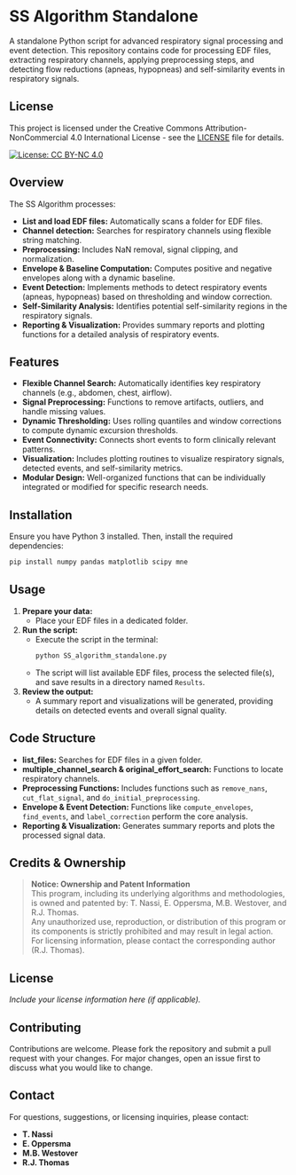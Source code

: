 # SS Algorithm Standalone

A standalone Python script for advanced respiratory signal processing and event detection. This repository contains code for processing EDF files, extracting respiratory channels, applying preprocessing steps, and detecting flow reductions (apneas, hypopneas) and self-similarity events in respiratory signals.

## License

This project is licensed under the Creative Commons Attribution-NonCommercial 4.0 International License - see the [LICENSE](LICENSE) file for details.

[![License: CC BY-NC 4.0](https://img.shields.io/badge/License-CC%20BY--NC%204.0-lightgrey.svg)](https://creativecommons.org/licenses/by-nc/4.0/)

## Overview

The SS Algorithm processes:
- **List and load EDF files:** Automatically scans a folder for EDF files.
- **Channel detection:** Searches for respiratory channels using flexible string matching.
- **Preprocessing:** Includes NaN removal, signal clipping, and normalization.
- **Envelope & Baseline Computation:** Computes positive and negative envelopes along with a dynamic baseline.
- **Event Detection:** Implements methods to detect respiratory events (apneas, hypopneas) based on thresholding and window correction.
- **Self-Similarity Analysis:** Identifies potential self-similarity regions in the respiratory signals.
- **Reporting & Visualization:** Provides summary reports and plotting functions for a detailed analysis of respiratory events.

## Features

- **Flexible Channel Search:** Automatically identifies key respiratory channels (e.g., abdomen, chest, airflow).
- **Signal Preprocessing:** Functions to remove artifacts, outliers, and handle missing values.
- **Dynamic Thresholding:** Uses rolling quantiles and window corrections to compute dynamic excursion thresholds.
- **Event Connectivity:** Connects short events to form clinically relevant patterns.
- **Visualization:** Includes plotting routines to visualize respiratory signals, detected events, and self-similarity metrics.
- **Modular Design:** Well-organized functions that can be individually integrated or modified for specific research needs.

## Installation

Ensure you have Python 3 installed. Then, install the required dependencies:

```bash
pip install numpy pandas matplotlib scipy mne
```


## Usage

1. **Prepare your data:**
   - Place your EDF files in a dedicated folder.
2. **Run the script:**
   - Execute the script in the terminal:
     ```bash
     python SS_algorithm_standalone.py
     ```
   - The script will list available EDF files, process the selected file(s), and save results in a directory named `Results`.
3. **Review the output:**
   - A summary report and visualizations will be generated, providing details on detected events and overall signal quality.

## Code Structure

- **list_files:** Searches for EDF files in a given folder.
- **multiple_channel_search & original_effort_search:** Functions to locate respiratory channels.
- **Preprocessing Functions:** Includes functions such as `remove_nans`, `cut_flat_signal`, and `do_initial_preprocessing`.
- **Envelope & Event Detection:** Functions like `compute_envelopes`, `find_events`, and `label_correction` perform the core analysis.
- **Reporting & Visualization:** Generates summary reports and plots the processed signal data.

## Credits & Ownership

> **Notice: Ownership and Patent Information**  
> This program, including its underlying algorithms and methodologies, is owned and patented by: T. Nassi, E. Oppersma, M.B. Westover, and R.J. Thomas.  
> Any unauthorized use, reproduction, or distribution of this program or its components is strictly prohibited and may result in legal action.  
> For licensing information, please contact the corresponding author (R.J. Thomas).

## License

_Include your license information here (if applicable)._

## Contributing

Contributions are welcome. Please fork the repository and submit a pull request with your changes. For major changes, open an issue first to discuss what you would like to change.

## Contact

For questions, suggestions, or licensing inquiries, please contact:
- **T. Nassi**
- **E. Oppersma**
- **M.B. Westover**
- **R.J. Thomas**

